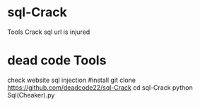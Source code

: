 # sql-Crack
Tools Crack sql url is injured
# dead code Tools
check website sql injection 
#install
git clone https://github.com/deadcode22/sql-Crack
cd sql-Crack
python Sql(Cheaker).py

